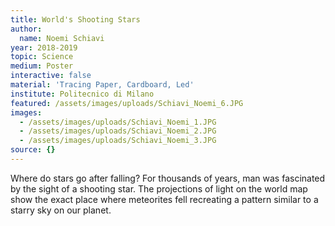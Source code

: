 ```yaml
---
title: World's Shooting Stars
author:
  name: Noemi Schiavi
year: 2018-2019
topic: Science
medium: Poster
interactive: false
material: 'Tracing Paper, Cardboard, Led'
institute: Politecnico di Milano
featured: /assets/images/uploads/Schiavi_Noemi_6.JPG
images:
  - /assets/images/uploads/Schiavi_Noemi_1.JPG
  - /assets/images/uploads/Schiavi_Noemi_2.JPG
  - /assets/images/uploads/Schiavi_Noemi_3.JPG
source: {}
---
```

Where do stars go after falling? For thousands of years, man was fascinated by the sight of a shooting star. The projections of light on the world map show the exact place where meteorites fell recreating a pattern similar to a starry sky on our planet.
